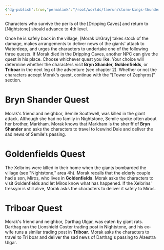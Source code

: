 ```yaml
---
{"dg-publish":true,"permalink":"/root/worlds/faerun/storm-kings-thunder/moraks-quest/"}
---
```



Characters who survive the perils of the [Dripping Caves] and return to [Nightstone] should advance to 4th level.

Once he is safely back in the village, [Morak UrGray] takes stock of the damage, makes arrangements to deliver news of the giants' attack to Waterdeep, and urges the characters to undertake one of the following three quests. If Morak died in the Dripping Caves, another NPC can give the quest in his place. Choose whichever quest you like. Your choice will determine whether the characters visit **Bryn Shander, Goldenfields**, or **Triboar** in the next leg of the adventure (see chapter 2). Whether or not the characters accept Morak's quest, continue with the "[Tower of Zephyros]" section.

# **Bryn Shander Quest**
Morak's friend and neighbor, Semile Southwell, was killed in the giant attack. Although she had no family in Nightstone, Semile spoke often about her brother, Markham. Morak knows that Markham is the sheriff of **Bryn Shander** and asks the characters to travel to Icewind Dale and deliver the sad news of Semile's passing.
 
# **Goldenfields Quest**
The Xelbrins were killed in their home when the giants bombarded the village (see "Nightstone," area 4h). Morak recalls that the elderly couple had a son, Miros, who lives in **Goldenfields**. Morak asks the characters to visit Goldenfields and let Miros know what has happened. If the Xelbrins' tressym is still alive, Morak asks the characters to deliver it safely to Miros.

# **Triboar Quest**
Morak's friend and neighbor, Darthag Ulgar, was eaten by giant rats. Darthag ran the Lionshield Coster trading post in Nightstone, and his ex-wife runs a similar trading post in **Triboar**. Morak asks the characters to travel to Tri boar and deliver the sad news of Darthag's passing to Alaestra Ulgar.
